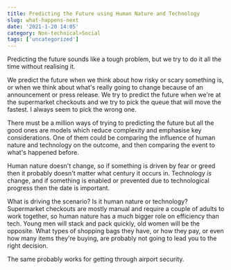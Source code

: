 ```yaml
---
title: Predicting the Future using Human Nature and Technology
slug: what-happens-next
date: '2021-1-20 14:05'
category: Non-technical>Social
tags: ['uncategorized']
---
```


Predicting the future sounds like a tough problem, but we try to do it all the
time without realising it.

We predict the future when we think about how risky or scary something is, or
when we think about what's really going to change because of an announcement or
press release. We try to predict the future when we're at the supermarket
checkouts and we try to pick the queue that will move the fastest. I always
seem to pick the wrong one.

There must be a million ways of trying to predicting the future but all the good
ones are models which reduce complexity and emphasise key considerations. One
of them could be comparing the influence of human nature and technology on the
outcome, and then comparing the event to what's happened before.

Human nature doesn't change, so if something is driven by fear or greed then it
probably doesn't matter what century it occurs in. Technology _is_ change, and
if something is enabled or prevented due to technological progress then the
date is important.

What is driving the scenario? Is it human nature or technology? Supermarket
checkouts are mostly manual and require a couple of adults to work together, so
human nature has a much bigger role on efficiency than tech. Young men will
stack and pack quickly, old women will be the opposite. What types of shopping
bags they have, or how they pay, or even how many items they're buying, are
probably not going to lead you to the right decision.

The same probably works for getting through airport security.
